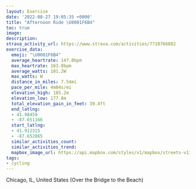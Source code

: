 ```yaml
---
layout: Exercise
date: '2022-08-27 19:05:35 +0000'
title: "Afternoon Ride \U0001F6B4"
toc: true
image:
description:
strava_activity_url: https://www.strava.com/activities/7710766882
exercise_data:
  emoji: "\U0001F6B4"
  average_heartrate: 147.0bpm
  max_heartrate: 163.0bpm
  average_watts: 101.2W
  max_watts: W
  distance_in_miles: 7.54mi
  pace_per_mile: 4m04s/mi
  elevation_high: 185.2m
  elevation_low: 177.8m
  total_elevation_gain_in_feet: 39.4ft
  end_latlng:
  - 41.98459
  - -87.651166
  start_latlng:
  - 41.912315
  - -87.652865
  similar_activities_count:
  similar_activities_trend:
  mapbox_image_url: https://api.mapbox.com/styles/v1/mapbox/streets-v11/static/path-5+787af2-1.0(%7D~x~Flu~uO%40I%3FHCB%40b%40u%40DIEGDU%3Fk%40LcAGQGu%40%40ES%40OEeBBED_AIcAAoDKiBDkAEk%40I%5BHSCyCFc%40%3Fw%40Bc%40Ca%40AgB%40YCsB%3FoBGyA%40%7BBEkGGWOI_BDGDGAGQAyBG%7DDBqBC_E%3F_AHu%40I%7B%40IO%3FGJe%40EsAK_%40C_A%3FcFCa%40%40c%40CgA%40sAC_BBe%40Eg%40Bs%40EW%3Fk%40B_%40AYCC%3FSJQCQTc%40Ec%40%40%5DNUOy%40Cg%40M%5DMQMIg%40AKMI%5BMaBCEc%40BkA%5Eo%40MOKWk%40%3F%5DAYQy%40%3Fq%40%40wAIYFg%40Cc%40Fm%40JIH%5BDEz%40wCt%40qATKh%40e%40TIFCFLiBuEEHg%40Z%5DNi%40d%40a%40PwC%60BSBg%40Z_AVoAd%40%5BDULYDED%40FPTyI%60BqBTk%40N_CXgCn%40y%40V%7D%40FgBf%40%7DAJeC%5EwBO%5DMaAk%40S%5BKa%40IMYO%5DAwAZi%40RqCxCy%40n%40y%40f%40%5BLgB%60%40iBXwBN%5BEmBCkC%5BY%40m%40Vs%40v%40YJe%40DwACkB%5Bi%40%40kARm%40T%7D%40N_%40JcAh%40%7B%40T%5DBeBz%40s%40n%40w%40h%40kAh%40i%40%5EU%60%40Ux%40%7DBlDWZYRUZm%40pAUZe%40%5ESXMb%40u%40%7CAc%40%60%40k%40JKHc%40t%40%7B%40z%40eGrEQ%60%40KHw%40b%40y%40LiDhAwCdBo%40l%40qAv%40%7B%40%5EkAZeCL%5BFIHq%40fAa%40d%40e%40%60%40qFpCMB%5DCsAaA%5D%3FOBmA~%40S%5CO%60%40aAjAYR%5BL%5DBwA%5C%5DPmARmHlBaA%5C%5B%3FeAQkBs%40oBe%40%5B%3FYLc%40%5Cy%40ReAbAs%40Pw%40f%40s%40LyAp%40qAXe%40RmBl%40i%40%40q%40_%40i%40I%5B%40YJw%40p%40yAj%40_BN%5BCw%40_%40qBOoAg%40eAGSUGOCO%3FSTmC%40o%40Co%40M%5BUSOAaBPMAWQEOEc%40F%7BC%3Fq%40Es%40Kq%40I_%40Yw%40Uc%40c%40k%40aAq%40oAYmABiA%5Cs%40j%40g%40n%40Yl%40YbAQvAAhCDbBRvBCVIPKNOHoBRQWG_%40Wi%40YQg%40Ba%40%60%40gAfB%7BBvBq%40d%40wAz%40uBv%40i%40B%7D%40f%40yDvAmApAMDqAEcI~%40mGJsCA_AFg%40GKYKq%40%40a%40IUGCc%40%3Fe%40Hy%40l%40Yb%40Uh%40I%60%40Uh%40Op%40E~AJdEIz%40OX%7BBdBmBlAsAd%40_Dv%40q%40%5CoCbBu%40FBHn%40Kv%40_%40%7CBuAJS%40m%40J%5DNOZQAKE%40_DfEIFq%40Zi%40NmDj%40%7B%40F%7DAEmAOwAUsA_%40kADUUQk%40IOWSg%40Q),pin-s-s+e5b22e(-87.65287,41.91231),pin-s-f+89ae00(-87.65117000000005,41.98458999999999)/auto/800x800?access_token=pk.eyJ1Ijoiam9zaGJlY2ttYW4iLCJhIjoiY205eWR2aDd1MWZ6djJrbXc4a3M0bWZleiJ9.XiG9OWkNcZk2QzjJbxLB4A
tags:
- cycling
---
```




Chicago, IL, United States (Over the Bridge to the Beach)
